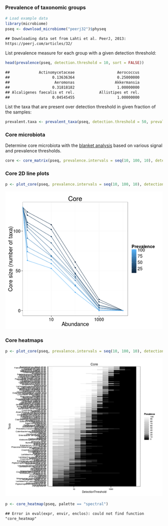 ### Prevalence of taxonomic groups


```r
# Load example data
library(microbiome)
pseq <- download_microbiome("peerj32")$physeq
```

```
## Downloading data set from Lahti et al. PeerJ, 2013: https://peerj.com/articles/32/
```

List prevalence measure for each group with a given detection threshold:


```r
head(prevalence(pseq, detection.threshold = 10, sort = FALSE))
```

```
##             Actinomycetaceae                   Aerococcus 
##                   0.13636364                   0.25000000 
##                    Aeromonas                  Akkermansia 
##                   0.31818182                   1.00000000 
## Alcaligenes faecalis et rel.           Allistipes et rel. 
##                   0.04545455                   1.00000000
```

List the taxa that are present over detection threshold in given
fraction of the samples:


```r
prevalent.taxa <- prevalent_taxa(pseq, detection.threshold = 50, prevalence.threshold = 0.2)
```


### Core microbiota

Determine core microbiota with the [blanket
analysis](http://onlinelibrary.wiley.com/doi/10.1111/j.1469-0691.2012.03855.x/abstract)
based on various signal and prevalence thresholds.
 

```r
core <- core_matrix(pseq, prevalence.intervals = seq(10, 100, 10), detection.thresholds = c(0, 10^(0:4)))
```

### Core 2D line plots


```r
p <- plot_core(pseq, prevalence.intervals = seq(10, 100, 10), detection.thresholds = c(0, 10^(0:4)), plot.type = "lineplot")
```

![plot of chunk core-example2](figure/core-example2-1.png) 

### Core heatmaps


```r
p <- plot_core(pseq, prevalence.intervals = seq(10, 100, 10), detection.thresholds = c(0, 2^(0:14)), plot.type = "heatmap")
```

![plot of chunk core-example3](figure/core-example3-1.png) 



```r
p <- core_heatmap(pseq, palette == "spectral")
```

```
## Error in eval(expr, envir, enclos): could not find function "core_heatmap"
```
